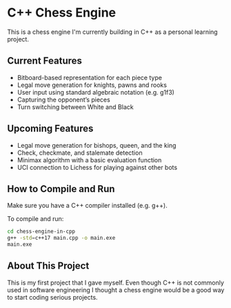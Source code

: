 # C++ Chess Engine

This is a chess engine I'm currently building in C++ as a personal learning project.

## Current Features

- Bitboard-based representation for each piece type
- Legal move generation for knights, pawns and rooks
- User input using standard algebraic notation (e.g. g1f3)
- Capturing the opponent’s pieces
- Turn switching between White and Black

## Upcoming Features

- Legal move generation for bishops, queen, and the king
- Check, checkmate, and stalemate detection
- Minimax algorithm with a basic evaluation function
- UCI connection to Lichess for playing against other bots

## How to Compile and Run

Make sure you have a C++ compiler installed (e.g. g++).

To compile and run:

```bash
cd chess-engine-in-cpp
g++ -std=c++17 main.cpp -o main.exe
main.exe
```

## About This Project

This is my first project that I gave myself. Even though C++ is not commonly used in software engineering I thought a chess engine would be a good way to start coding serious projects.

